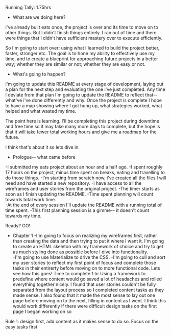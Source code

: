 Running Tally: 1.75hrs
* What are we doing here?

I've already built eats once, the project is over and its time to move on to other things.  But I didn't finish things entirely.  I ran out of time and there were things that I didn't have sufficient mastery over to execute efficiently.  

So I'm going to start over; using what I learned to build the project better, faster, stronger etc.  The goal is to hone my ability to effectively use my time, and to create a blueprint for approaching future projects in a better way; whether they are similar or not; whether they are easy or not.

* What's going to happen?

I'm going to update this README at every stage of development, laying out a plan for the next step and evaluating the one i've just completed.  Any time I deviate from that plan I'm going to update the README to reflect that-- what've i've done differently and why.  Once the project is complete I hope to have a map showing where I got hung up, what strategies worked, what helped and what wasted my time.  

The point here is learning. I'll be completing this project during downtime and free time so it may take many more days to complete, but the hope is that it will take fewer total working hours and give me a roadmap for the future.

I think that's about it so lets dive in.

* Prologue-- what came before

-I submitted my eats project about an hour and a half ago.
-I spent roughly 17 hours on the project, minus time spent on breaks, eating and travelling to do those things.
-I'm starting from scratch now, i've created all the files I will need and have started a new repository.
-I have access to all the wireframes and user stories from the original project.
-The timer starts as soon as I finish updating the README.
-Time spent planning will count towards total work time.  
-At the end of every session I'll update the README with a running total of time spent.
-This first planning session is a gimme-- it doesn't count towards my time.

Ready?
GO!

* Chapter 1
-I'm going to focus on realizing my wireframes first, rather than creating the data and then trying to put it where I want it.  I'm going to create an HTML skeleton with my framework of choice and try to get as much styling done as possible before I dive into functionality.  
-I'm going to use Materialize to drive the CSS.
-I'm going to cull and sort my user stories to reflect my first point of focus and complete those tasks in their entirerty before moving on to more functional code.
Lets see how this goes!
Time to complete 1 hr
Using a framework to predefine where content would go saved a lot of headaches and rolled everything together nicely.  I found that user stories couldn't be fully separated from the layout process so I completed content tasks as they made sense.  I also found that it made the most sense to lay out one page before moving on to the next, filling in content as I went.
I think this would work differently if there were difficult design tasks on the first page I began working on so

Rule 1: design first, add content as it makes sense to do so.  Focus on the easy tasks first
